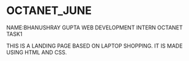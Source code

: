 # OCTANET_JUNE
NAME:BHANUSHRAY GUPTA WEB DEVELOPMENT INTERN OCTANET TASK1

THIS IS A LANDING PAGE BASED ON LAPTOP SHOPPING. IT IS MADE USING HTML AND CSS.

